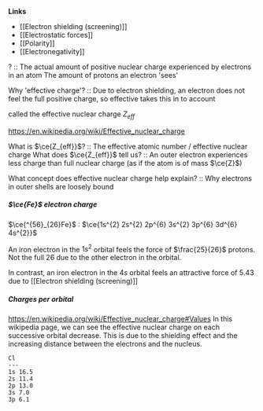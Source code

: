 **Links**
- [[Electron shielding (screening)]] 
- [[Electrostatic forces]] 
- [[Polarity]] 
- [[Electronegativity]] 

? :: The actual amount of positive nuclear charge experienced by electrons in an atom
	The amount of protons an electron 'sees'

Why 'effective charge'? :: Due to electron shielding, an electron does not feel the full positive charge, so effective takes this in to account

called the effective nuclear charge $Z_{eff}$

https://en.wikipedia.org/wiki/Effective_nuclear_charge

What is $\ce{Z_{eff}}$? :: The effective atomic number / effective nuclear charge
What does $\ce{Z_{eff}}$ tell us? :: An outer electron experiences less charge than full nuclear charge (as if the atom is of mass $\ce{Z}$)

What concept does effective nuclear charge help explain? :: Why electrons in outer shells are loosely bound 

##### $\ce{Fe}$ electron charge
$\ce{^{56}_{26}Fe}$
: $\ce{1s^{2} 2s^{2} 2p^{6} 3s^{2} 3p^{6} 3d^{6} 4s^{2}}$

An iron electron in the $1s^{2}$ orbital feels the force of $\frac{25}{26}$ protons. 
	Not the full 26 due to the other electron in the orbital.

In contrast, an iron electron in the $4s$ orbital feels an attractive force of $5.43$ due to [[Electron shielding (screening)]] 

##### Charges per orbital
https://en.wikipedia.org/wiki/Effective_nuclear_charge#Values
In this wikipedia page, we can see the effective nuclear charge on each successive orbital decrease. This is due to the shielding effect and the increasing distance between the electrons and the nucleus.
```
Cl
--- 
1s 16.5
2s 11.4
2p 13.0
3s 7.0
3p 6.1
```